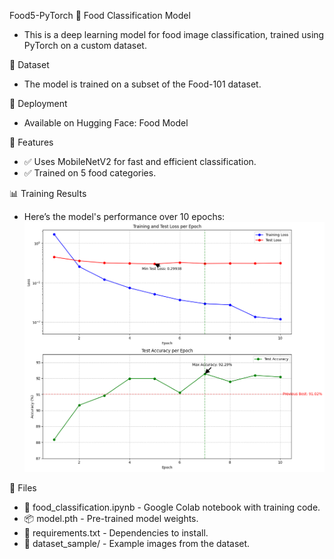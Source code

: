Food5-PyTorch
🍔 Food Classification Model
- This is a deep learning model for food image classification, trained using PyTorch on a custom dataset.

📌 Dataset
- The model is trained on a subset of the Food-101 dataset.

🚀 Deployment
- Available on Hugging Face: Food Model

🔹 Features
- ✅ Uses MobileNetV2 for fast and efficient classification.
- ✅ Trained on 5 food categories.

📊 Training Results
- Here’s the model's performance over 10 epochs:
![Training Accuracy Results](results.png)

📂 Files
- 📜 food_classification.ipynb - Google Colab notebook with training code.
- 📦 model.pth - Pre-trained model weights.
- 📜 requirements.txt - Dependencies to install.
- 📂 dataset_sample/ - Example images from the dataset.

